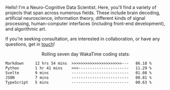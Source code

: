 Hello! I'm a Neuro-Cognitive Data Scientist. Here, you'll find a variety of projects that span across numerous fields. These include brain decoding, artificial neuroscience, information theory, different kinds of signal processing, human-computer interfaces (including front-end development), and algorithmic art. 

If you're seeking consultation, are interested in collaboration, or have any questions, get in <a href='mailto:desk@syrkis.com?subject=Getting%20in%20touch'>touch</a>!

<p align="center">Rolling seven day WakaTime coding stats:</p>
<!--START_SECTION:waka-->

```txt
Markdown     12 hrs 54 mins  >>>>>>>>>>>>>>>>>>>>>>---   86.18 %
Python       1 hr 41 mins    >>>----------------------   11.29 %
Svelte       9 mins          -------------------------   01.08 %
JSON         7 mins          -------------------------   00.81 %
TypeScript   5 mins          -------------------------   00.63 %
```

<!--END_SECTION:waka-->
